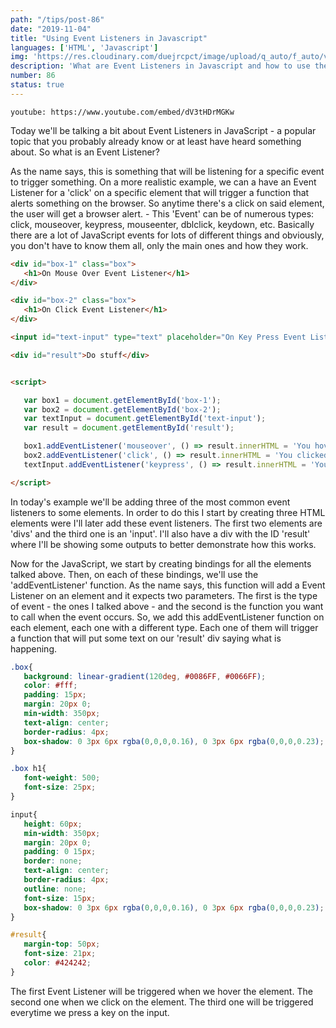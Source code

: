 ```yaml
---
path: "/tips/post-86"
date: "2019-11-04"
title: "Using Event Listeners in Javascript"
languages: ['HTML', 'Javascript']
img: 'https://res.cloudinary.com/duejrcpct/image/upload/q_auto/f_auto/v1587073184/tips/86-1_bu1iku.png'
description: 'What are Event Listeners in Javascript and how to use them'
number: 86
status: true
---
```


`youtube: https://www.youtube.com/embed/dV3tHDrMGKw`

Today we'll be talking a bit about Event Listeners in JavaScript - a popular topic that you probably already know or at least have heard something about. So what is an Event Listener?

As the name says, this is something that will be listening for a specific event to trigger something. On a more realistic example, we can a have an Event Listener for a 'click' on a specific element that will trigger a function that alerts something on the browser. So anytime there's a click on said element, the user will get a browser alert. -
This 'Event' can be of numerous types: click, mouseover, keypress, mouseenter, dblclick, keydown, etc. Basically there are a lot of JavaScript events for lots of different things and obviously, you don't have to know them all, only the main ones and how they work.

 ```html
<div id="box-1" class="box">
    <h1>On Mouse Over Event Listener</h1>
</div>

<div id="box-2" class="box">
    <h1>On Click Event Listener</h1>
</div> 

<input id="text-input" type="text" placeholder="On Key Press Event Listener" />

<div id="result">Do stuff</div>


<script>

    var box1 = document.getElementById('box-1');
    var box2 = document.getElementById('box-2');
    var textInput = document.getElementById('text-input');
    var result = document.getElementById('result');

    box1.addEventListener('mouseover', () => result.innerHTML = 'You hovered the first box')
    box2.addEventListener('click', () => result.innerHTML = 'You clicked the second box')
    textInput.addEventListener('keypress', () => result.innerHTML = 'You are typing something in the input')

</script>
 ```

In today's example we'll be adding three of the most common event listeners to some elements. In order to do this I start by creating three HTML elements were I'll later add these event listeners. The first two elements are 'divs' and the third one is an 'input'. I'll also have a div with the ID 'result' where I'll be showing some outputs to better demonstrate how this works.

Now for the JavaScript, we start by creating bindings for all the elements talked above. Then, on each of these bindings, we'll use the 'addEventListener' function. As the name says, this function will add a Event Listener on an element and it expects two parameters. The first is the type of event - the ones I talked above - and the second is the function you want to call when the event occurs. So, we add this addEventListener function on each element, each one with a different type. Each one of them will trigger a function that will put some text on our 'result' div saying what is happening.

 ```css
.box{
    background: linear-gradient(120deg, #0086FF, #0066FF);
    color: #fff;
    padding: 15px;
    margin: 20px 0;
    min-width: 350px;
    text-align: center;
    border-radius: 4px;
    box-shadow: 0 3px 6px rgba(0,0,0,0.16), 0 3px 6px rgba(0,0,0,0.23);
}

.box h1{
    font-weight: 500;
    font-size: 25px;
}

input{
    height: 60px;
    min-width: 350px;
    margin: 20px 0;
    padding: 0 15px;
    border: none;
    text-align: center;
    border-radius: 4px;
    outline: none;
    font-size: 15px;
    box-shadow: 0 3px 6px rgba(0,0,0,0.16), 0 3px 6px rgba(0,0,0,0.23);
}

#result{
    margin-top: 50px;
    font-size: 21px;
    color: #424242;
}
 ```

The first Event Listener will be triggered when we hover the element. The second one when we click on the element. The third one will be triggered everytime we press a key on the input.